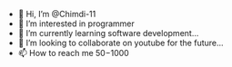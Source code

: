 - 👋 Hi, I’m @Chimdi-11
- 👀 I’m interested in programmer
- 🌱 I’m currently learning software development...
- 💞️ I’m looking to collaborate on youtube for the future...
- 📫 How to reach me $50-$1000

<!---
Chimdi-11/Chimdi-11 is a ✨ special ✨ repository because its `README.md` (this file) appears on your GitHub profile.
You can click the Preview link to take a look at your changes.
--->
